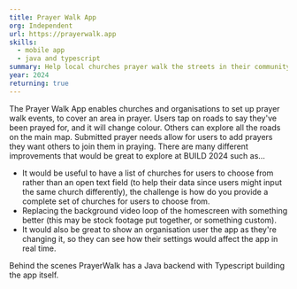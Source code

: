 ```yaml
---
title: Prayer Walk App
org: Independent
url: https://prayerwalk.app
skills:
  - mobile app
  - java and typescript
summary: Help local churches prayer walk the streets in their community – cover the city in prayer.
year: 2024
returning: true
---
```


The Prayer Walk App enables churches and organisations to set up prayer walk events, to cover an area in prayer. Users tap on roads to say they've been prayed for, and it will change colour. Others can explore all the roads on the main map. Submitted prayer needs allow for users to add prayers they want others to join them in praying.
There are many different improvements that would be great to explore at BUILD 2024 such as…

- It would be useful to have a list of churches for users to choose from rather than an open text field (to help their data since users might input the same church differently), the challenge is how do you provide a complete set of churches for users to choose from.
- Replacing the background video loop of the homescreen with something better (this may be stock footage put together, or something custom).
- It would also be great to show an organisation user the app as they're changing it, so they can see how their settings would affect the app in real time.

Behind the scenes PrayerWalk has a Java backend with Typescript building the app itself.
